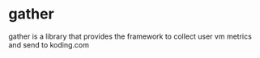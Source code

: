 # gather

gather is a library that provides the framework to collect user vm metrics and send to koding.com
